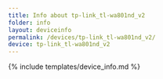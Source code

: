 ```yaml
---
title: Info about tp-link_tl-wa801nd_v2
folder: info
layout: deviceinfo
permalink: /devices/tp-link_tl-wa801nd_v2/
device: tp-link_tl-wa801nd_v2
---
```

{% include templates/device_info.md %}
